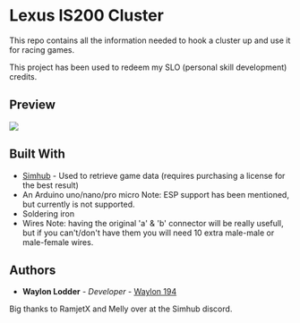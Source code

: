 # Lexus IS200 Cluster
This repo contains all the information needed to hook a cluster up and use it for racing games.

This project has been used to redeem my SLO (personal skill development) credits.

## Preview

![](example.gif)

## Built With

* [Simhub](https://www.simhubdash.com/) - Used to retrieve game data (requires purchasing a license for the best result)
* An Arduino  uno/nano/pro micro
  Note: ESP support has been mentioned, but currently is not supported.
* Soldering iron
* Wires
Note: having the original 'a' & 'b' connector will be really usefull, but if you can't/don't have them you will need 10 extra male-male or male-female wires.


## Authors
* **Waylon Lodder** - *Developer* - [Waylon 194](https://github.com/Waylon194)

Big thanks to RamjetX and Melly over at the Simhub discord.

